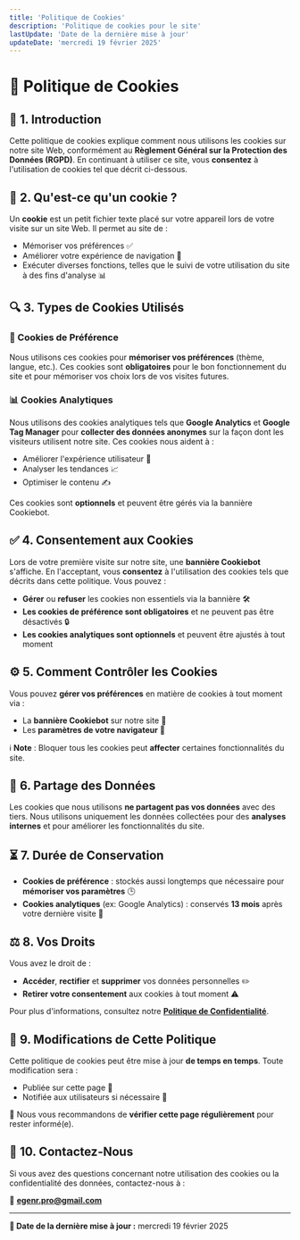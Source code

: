 ```yaml
---
title: 'Politique de Cookies'
description: 'Politique de cookies pour le site'
lastUpdate: 'Date de la dernière mise à jour'
updateDate: 'mercredi 19 février 2025'
---
```


# 📝 Politique de Cookies

## 📌 1. Introduction

Cette politique de cookies explique comment nous utilisons les cookies sur notre site Web, conformément au **Règlement Général sur la Protection des Données (RGPD)**. En continuant à utiliser ce site, vous **consentez** à l'utilisation de cookies tel que décrit ci-dessous.

## 🍪 2. Qu'est-ce qu'un cookie ?

Un **cookie** est un petit fichier texte placé sur votre appareil lors de votre visite sur un site Web. Il permet au site de :

- Mémoriser vos préférences ✅
- Améliorer votre expérience de navigation 🚀
- Exécuter diverses fonctions, telles que le suivi de votre utilisation du site à des fins d'analyse 📊

## 🔍 3. Types de Cookies Utilisés

### 🎨 Cookies de Préférence

Nous utilisons ces cookies pour **mémoriser vos préférences** (thème, langue, etc.). Ces cookies sont **obligatoires** pour le bon fonctionnement du site et pour mémoriser vos choix lors de vos visites futures.

### 📊 Cookies Analytiques

Nous utilisons des cookies analytiques tels que **Google Analytics** et **Google Tag Manager** pour **collecter des données anonymes** sur la façon dont les visiteurs utilisent notre site. Ces cookies nous aident à :

- Améliorer l'expérience utilisateur 🔄
- Analyser les tendances 📈
- Optimiser le contenu ✍️

Ces cookies sont **optionnels** et peuvent être gérés via la bannière Cookiebot.

## ✅ 4. Consentement aux Cookies

Lors de votre première visite sur notre site, une **bannière Cookiebot** s'affiche. En l'acceptant, vous **consentez** à l'utilisation des cookies tels que décrits dans cette politique. Vous pouvez :

- **Gérer** ou **refuser** les cookies non essentiels via la bannière 🛠️
- **Les cookies de préférence sont obligatoires** et ne peuvent pas être désactivés 🔒
- **Les cookies analytiques sont optionnels** et peuvent être ajustés à tout moment

## ⚙️ 5. Comment Contrôler les Cookies

Vous pouvez **gérer vos préférences** en matière de cookies à tout moment via :

- La **bannière Cookiebot** sur notre site 📢
- Les **paramètres de votre navigateur** 🔧

ℹ️ **Note** : Bloquer tous les cookies peut **affecter** certaines fonctionnalités du site.

## 🔄 6. Partage des Données

Les cookies que nous utilisons **ne partagent pas vos données** avec des tiers. Nous utilisons uniquement les données collectées pour des **analyses internes** et pour améliorer les fonctionnalités du site.

## ⏳ 7. Durée de Conservation

- **Cookies de préférence** : stockés aussi longtemps que nécessaire pour **mémoriser vos paramètres** 🕒
- **Cookies analytiques** (ex: Google Analytics) : conservés **13 mois** après votre dernière visite 📆

## ⚖️ 8. Vos Droits

Vous avez le droit de :

- **Accéder**, **rectifier** et **supprimer** vos données personnelles ✏️
- **Retirer votre consentement** aux cookies à tout moment ⚠️

Pour plus d'informations, consultez notre **[Politique de Confidentialité](/regulation/privacy)**.

## 🔄 9. Modifications de Cette Politique

Cette politique de cookies peut être mise à jour **de temps en temps**. Toute modification sera :

- Publiée sur cette page 📜
- Notifiée aux utilisateurs si nécessaire 📧

🔎 Nous vous recommandons de **vérifier cette page régulièrement** pour rester informé(e).

## 📩 10. Contactez-Nous

Si vous avez des questions concernant notre utilisation des cookies ou la confidentialité des données, contactez-nous à :

📧 **[egenr.pro@gmail.com](mailto:egenr.pro@gmail.com)**

---

**📅 Date de la dernière mise à jour :** mercredi 19 février 2025
